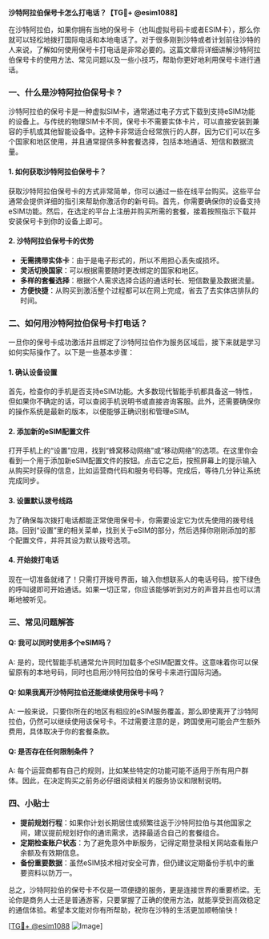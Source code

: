 **沙特阿拉伯保号卡怎么打电话？【TG💪+ @esim1088】**

在沙特阿拉伯，如果你拥有当地的保号卡（也叫虚拟号码卡或者ESIM卡），那么你就可以轻松地拨打国际电话和本地电话了。对于很多刚到沙特或者计划前往沙特的人来说，了解如何使用保号卡打电话是非常必要的。这篇文章将详细讲解沙特阿拉伯保号卡的使用方法、常见问题以及一些小技巧，帮助你更好地利用保号卡进行通话。

### 一、什么是沙特阿拉伯保号卡？

沙特阿拉伯的保号卡是一种虚拟SIM卡，通常通过电子方式下载到支持eSIM功能的设备上。与传统的物理SIM卡不同，保号卡不需要实体卡片，可以直接安装到兼容的手机或其他智能设备中。这种卡非常适合经常旅行的人群，因为它们可以在多个国家和地区使用，并且通常提供多种套餐选择，包括本地通话、短信和数据流量。

#### 1. 如何获取沙特阿拉伯保号卡？
获取沙特阿拉伯保号卡的方式非常简单，你可以通过一些在线平台购买。这些平台通常会提供详细的指引来帮助你激活你的新号码。首先，你需要确保你的设备支持eSIM功能。然后，在选定的平台上注册并购买所需的套餐，接着按照指示下载并安装保号卡到你的设备上即可。

#### 2. 沙特阿拉伯保号卡的优势
- **无需携带实体卡**：由于是电子形式的，所以不用担心丢失或损坏。
- **灵活切换国家**：可以根据需要随时更改绑定的国家和地区。
- **多样的套餐选择**：根据个人需求选择合适的通话时长、短信数量及数据流量。
- **方便快捷**：从购买到激活整个过程都可以在网上完成，省去了去实体店排队的时间。

### 二、如何用沙特阿拉伯保号卡打电话？

一旦你的保号卡成功激活并且绑定了沙特阿拉伯作为服务区域后，接下来就是学习如何实际操作了。以下是一些基本步骤：

#### 1. 确认设备设置
首先，检查你的手机是否支持eSIM功能。大多数现代智能手机都具备这一特性，但如果你不确定的话，可以查阅手机说明书或直接咨询客服。此外，还需要确保你的操作系统是最新的版本，以便能够正确识别和管理eSIM。

#### 2. 添加新的eSIM配置文件
打开手机上的“设置”应用，找到“蜂窝移动网络”或“移动网络”的选项。在这里你会看到一个用于添加新eSIM配置文件的按钮。点击它之后，按照屏幕上的提示输入从购买时获得的信息，比如运营商代码和服务号码等。完成后，等待几分钟让系统完成同步。

#### 3. 设置默认拨号线路
为了确保每次拨打电话都能正常使用保号卡，你需要设定它为优先使用的拨号线路。回到“设置”里的相关菜单，找到关于eSIM的部分，然后选择你刚刚添加的那个配置文件，并将其设为默认拨号选项。

#### 4. 开始拨打电话
现在一切准备就绪了！只需打开拨号界面，输入你想联系人的电话号码，按下绿色的呼叫键即可开始通话。如果一切正常，你应该能够听到对方的声音并且也可以清晰地被听见。

### 三、常见问题解答

#### Q: 我可以同时使用多个eSIM吗？
A: 是的，现代智能手机通常允许同时加载多个eSIM配置文件。这意味着你可以保留原有的本地号码，同时也启用沙特阿拉伯的保号卡来进行国际沟通。

#### Q: 如果我离开沙特阿拉伯还能继续使用保号卡吗？
A: 一般来说，只要你所在的地区有相应的eSIM服务覆盖，那么即使离开了沙特阿拉伯，仍然可以继续使用该保号卡。不过需要注意的是，跨国使用可能会产生额外费用，具体取决于你的套餐条款。

#### Q: 是否存在任何限制条件？
A: 每个运营商都有自己的规则，比如某些特定的功能可能不适用于所有用户群体。因此，在决定购买之前务必仔细阅读相关的服务协议和限制说明。

### 四、小贴士

- **提前规划行程**：如果你计划长期居住或频繁往返于沙特阿拉伯与其他国家之间，建议提前规划好你的通讯需求，选择最适合自己的套餐组合。
- **定期检查账户状态**：为了避免意外中断服务，记得定期登录相关网站查看账户余额及有效期信息。
- **备份重要数据**：虽然eSIM技术相对安全可靠，但仍建议定期备份手机中的重要资料以防万一。

总之，沙特阿拉伯的保号卡不仅是一项便捷的服务，更是连接世界的重要桥梁。无论你是商务人士还是普通游客，只要掌握了正确的使用方法，就能享受到高效稳定的通信体验。希望本文能对你有所帮助，祝你在沙特的生活更加顺畅愉快！

[[TG💪+ @esim1088](https://t.me/s/esim1088) ![Image](https://i.postimg.cc/4NQfJmqS/Snipaste-2025-05-13-00-14-12.png)]
